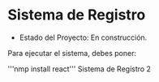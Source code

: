 <h1> Sistema de Registro</h1>

- Estado del Proyecto: En construcción.

Para ejecutar el sistema, debes poner:

'''nmp install react'''
Sistema de Registro 2
